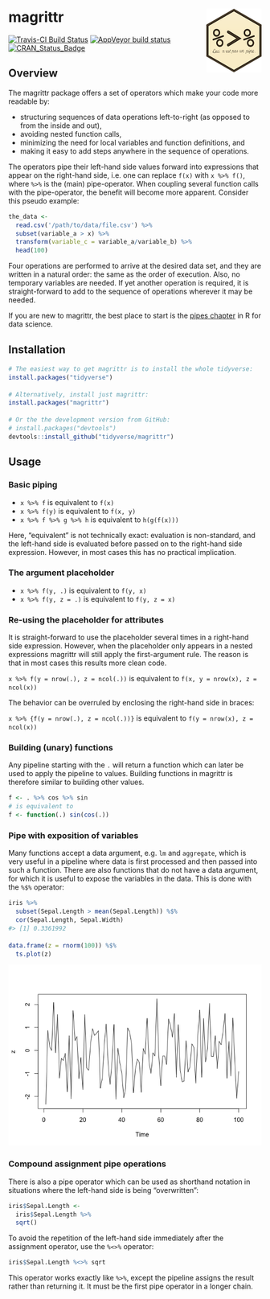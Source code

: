 
<!-- README.md is generated from README.Rmd. Please edit that file -->

# magrittr <img src="man/figures/logo.png" align="right" />

[![Travis-CI Build
Status](https://travis-ci.org/tidyverse/magrittr.svg?branch=master)](https://travis-ci.org/tidyverse/magrittr)
[![AppVeyor build
status](https://ci.appveyor.com/api/projects/status/github/tidyverse/magrittr?branch=master&svg=true)](https://ci.appveyor.com/project/tidyverse/magrittr)
[![CRAN\_Status\_Badge](http://www.r-pkg.org/badges/version/magrittr)](https://cran.r-project.org/package=magrittr)

## Overview

The magrittr package offers a set of operators which make your code more
readable by:

  - structuring sequences of data operations left-to-right (as opposed
    to from the inside and out),
  - avoiding nested function calls,
  - minimizing the need for local variables and function definitions,
    and
  - making it easy to add steps anywhere in the sequence of operations.

The operators pipe their left-hand side values forward into expressions
that appear on the right-hand side, i.e. one can replace `f(x)` with `x
%>% f()`, where `%>%` is the (main) pipe-operator. When coupling several
function calls with the pipe-operator, the benefit will become more
apparent. Consider this pseudo example:

``` r
the_data <-
  read.csv('/path/to/data/file.csv') %>%
  subset(variable_a > x) %>%
  transform(variable_c = variable_a/variable_b) %>%
  head(100)
```

Four operations are performed to arrive at the desired data set, and
they are written in a natural order: the same as the order of execution.
Also, no temporary variables are needed. If yet another operation is
required, it is straight-forward to add to the sequence of operations
wherever it may be needed.

If you are new to magrittr, the best place to start is the [pipes
chapter](http://r4ds.had.co.nz/pipes.html) in R for data science.

## Installation

``` r
# The easiest way to get magrittr is to install the whole tidyverse:
install.packages("tidyverse")

# Alternatively, install just magrittr:
install.packages("magrittr")

# Or the the development version from GitHub:
# install.packages("devtools")
devtools::install_github("tidyverse/magrittr")
```

## Usage

### Basic piping

  - `x %>% f` is equivalent to `f(x)`
  - `x %>% f(y)` is equivalent to `f(x, y)`
  - `x %>% f %>% g %>% h` is equivalent to `h(g(f(x)))`

Here, “equivalent” is not technically exact: evaluation is non-standard,
and the left-hand side is evaluated before passed on to the right-hand
side expression. However, in most cases this has no practical
implication.

### The argument placeholder

  - `x %>% f(y, .)` is equivalent to `f(y, x)`
  - `x %>% f(y, z = .)` is equivalent to `f(y, z = x)`

### Re-using the placeholder for attributes

It is straight-forward to use the placeholder several times in a
right-hand side expression. However, when the placeholder only appears
in a nested expressions magrittr will still apply the first-argument
rule. The reason is that in most cases this results more clean code.

`x %>% f(y = nrow(.), z = ncol(.))` is equivalent to `f(x, y = nrow(x),
z = ncol(x))`

The behavior can be overruled by enclosing the right-hand side in
braces:

`x %>% {f(y = nrow(.), z = ncol(.))}` is equivalent to `f(y = nrow(x), z
= ncol(x))`

### Building (unary) functions

Any pipeline starting with the `.` will return a function which can
later be used to apply the pipeline to values. Building functions in
magrittr is therefore similar to building other values.

``` r
f <- . %>% cos %>% sin 
# is equivalent to 
f <- function(.) sin(cos(.)) 
```

### Pipe with exposition of variables

Many functions accept a data argument, e.g. `lm` and `aggregate`, which
is very useful in a pipeline where data is first processed and then
passed into such a function. There are also functions that do not have a
data argument, for which it is useful to expose the variables in the
data. This is done with the `%$%` operator:

``` r
iris %>%
  subset(Sepal.Length > mean(Sepal.Length)) %$%
  cor(Sepal.Length, Sepal.Width)
#> [1] 0.3361992

data.frame(z = rnorm(100)) %$%
  ts.plot(z)
```

![](man/figures/exposition-1.png)<!-- -->

### Compound assignment pipe operations

There is also a pipe operator which can be used as shorthand notation in
situations where the left-hand side is being “overwritten”:

``` r
iris$Sepal.Length <- 
  iris$Sepal.Length %>%
  sqrt()
```

To avoid the repetition of the left-hand side immediately after the
assignment operator, use the `%<>%` operator:

``` r
iris$Sepal.Length %<>% sqrt
```

This operator works exactly like `%>%`, except the pipeline assigns the
result rather than returning it. It must be the first pipe operator in a
longer chain.
